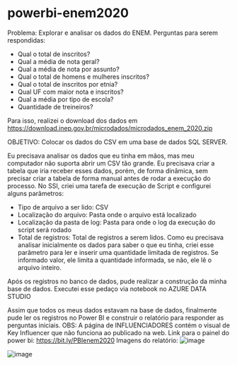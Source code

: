 # powerbi-enem2020

Problema: Explorar e analisar os dados do ENEM.
Perguntas para serem respondidas:

- Qual o total de inscritos?
- Qual a média de nota geral?
- Qual a média de nota por assunto?
- Qual o total de homens e mulheres inscritos?
- Qual o total de inscritos por etnia?
- Qual UF com maior nota e inscritos?
- Qual a média por tipo de escola?
- Quantidade de treineiros?

Para isso, realizei o download dos dados em https://download.inep.gov.br/microdados/microdados_enem_2020.zip

OBJETIVO: Colocar os dados do CSV em uma base de dados SQL SERVER.

Eu precisava analisar os dados que eu tinha em mãos, mas meu computador não suporta abrir um CSV tão grande. Eu precisava criar a tabela que iria receber esses dados, porém, de forma dinâmica, sem precisar criar a tabela de forma manual antes de rodar a execução do processo.
No SSI, criei uma tarefa de execução de Script e configurei alguns parâmetros:
- Tipo de arquivo a ser lido: CSV
- Localização do arquivo: Pasta onde o arquivo está localizado
- Localização da pasta de log: Pasta para onde o log da execução do script será rodado
- Total de registros: Total de registros a serem lidos. Como eu precisava analisar inicialmente os dados para saber o que eu tinha, criei esse parâmetro para ler e inserir uma quantidade limitada de registros. Se informado valor, ele limita a quantidade informada, se não, ele lê o arquivo inteiro.

Após os registros no banco de dados, pude realizar a construção da minha base de dados. 
Executei esse pedaço via notebook no AZURE DATA STUDIO

Assim que todos os meus dados estavam na base de dados, finalmente pude ler os registros no Power BI e construir o relatório para responder as perguntas iniciais. 
OBS: A página de INFLUENCIADORES contém o visual de Key Influencer que não funciona ao publicado na web. 
Link para o painel do power bi:
https://bit.ly/PBIenem2020
Imagens do relatório:
![image](https://user-images.githubusercontent.com/4998681/159952647-84f526ed-2484-4dd9-86d8-1f187df9f97e.png)

![image](https://user-images.githubusercontent.com/4998681/159952300-6508662d-6db3-41df-ae35-09249143a048.png)



